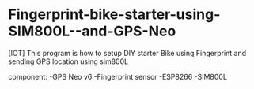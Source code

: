 # Fingerprint-bike-starter-using-SIM800L--and-GPS-Neo


[IOT]
This program is how to setup DIY starter Bike using Fingerprint and sending GPS location using sim800L

component:
-GPS Neo v6 
-Fingerprint sensor
-ESP8266
-SIM800L
